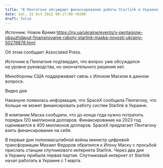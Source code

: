 ```yaml
---
title: "В Пентагоне обсуждают финансирование работы Starlink в Украине — СМИ"
date: Sat, 15 Oct 2022 00:17:00 +0300
draft: false
---
```

Источник: Новое Время https://nv.ua/ukraine/events/v-pentagone-obsuzhdayut-finansirovanie-raboty-starlink-maska-novosti-ukrainy-50276878.html


 Об этом сообщает Associated Press.

Источник в Пентагоне подтвердил, что вопрос уже обсуждался на уровне руководства, но окончательного решения нет.

Минобороны США поддерживает связь с Илоном Маском в данном вопросе.

 Видео дня   

Накануне появилась информация, что SpaceX сообщила Пентагону, что больше не может финансировать работу систем Starlink в Украине.

В компании Маска сообщили, что до конца года нужно потратить порядка 120 миллионов долларов. Финансирование на 2023 год оценивается в 400 миллионов долларов. SpaceX предлагает Пентагону взять финансирование на себя.

В первые дни полномасштабной войны министр цифровой трансформации Михаил Федоров обратился к Илону Маску с просьбой прислать станции спутникового интернета Starlink. Через два дня в Украину прибыла первая партия. Спутниковый интернет от Starlink начал работать в Украине с 1 марта.
